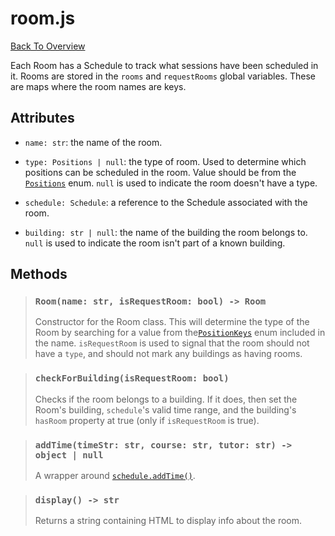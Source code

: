 # room.js
[Back To Overview](../overview.md)

Each Room has a Schedule to track what sessions have been scheduled in it.  Rooms are stored in the `rooms` and `requestRooms` global variables. These are maps where the room names are keys.

## Attributes

- `name: str`: the name of the room.

- `type: Positions | null`: the type of room. Used to determine which positions can be scheduled in the room. Value should be from the [`Positions`](../globals.md#positions) enum. `null` is used to indicate the room doesn't have a type.

- `schedule: Schedule`: a reference to the Schedule associated with the room.

- `building: str | null`: the name of the building the room belongs to. `null` is used to indicate the room isn't part of a known building.

## Methods

> ### `Room(name: str, isRequestRoom: bool) -> Room`
> Constructor for the Room class. This will determine the type of the Room by searching for a value from the[`PositionKeys`](../globals.md#positionkeys) enum included in the name. `isRequestRoom` is used to signal that the room should not have a `type`, and should not mark any buildings as having rooms.

> ### `checkForBuilding(isRequestRoom: bool)`
> Checks if the room belongs to a building. If it does, then set the Room's building, `schedule`'s valid time range, and the building's `hasRoom` property at true (only if `isRequestRoom` is true).

> ### `addTime(timeStr: str, course: str, tutor: str) -> object | null`
> A wrapper around [`schedule.addTime()`](schedule.md#addtimetimestr-str-course-str-tag-tags-tutor-str-schedulebylss-bool---object--null).

> ### `display() -> str`
> Returns a string containing HTML to display info about the room.